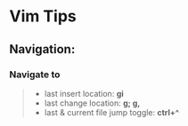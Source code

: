# Vim Tips
## Navigation:
### Navigate to 
>* last insert location: **gi**
>* last change location: **g; g,**
>* last & current file jump toggle: **ctrl+^**
